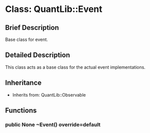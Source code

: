 # Class: QuantLib::Event

## Brief Description
Base class for event. 

## Detailed Description
This class acts as a base class for the actual event implementations. 

## Inheritance
- Inherits from: QuantLib::Observable

## Functions
### public None ~Event() override=default


